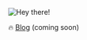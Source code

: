 ![Hey there!](https://media.tenor.com/acihnolEVYAAAAAC/goku-hi.gif)

🔥 [Blog](http://radicalbehavior.io) (coming soon)

